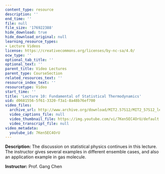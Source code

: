 ```yaml
---
content_type: resource
description: ''
end_time: ''
file: null
file_size: '176922388'
hide_download: true
hide_download_original: null
learning_resource_types:
- Lecture Videos
license: https://creativecommons.org/licenses/by-nc-sa/4.0/
ocw_type: ''
optional_tab_title: ''
optional_text: ''
parent_title: Video Lectures
parent_type: CourseSection
related_resources_text: ''
resource_index_text: ''
resourcetype: Video
start_time: ''
title: 'Lecture 10: Fundamental of Statistical Thermodynamics'
uid: d0681556-5f61-3320-f3a1-8a48b76ef700
video_files:
  archive_url: http://www.archive.org/download/MIT2.57S12/MIT2_57S12_lec10_300k.mp4
  video_captions_file: null
  video_thumbnail_file: https://img.youtube.com/vi/7Ken5EC4OrU/default.jpg
  video_transcript_file: null
video_metadata:
  youtube_id: 7Ken5EC4OrU
---
```


**Description:** The discussion on statistical physics continues in this lecture. The instructor gives several examples in different ensemble cases, and also an application example in gas molecule.

**Instructor:** Prof. Gang Chen

